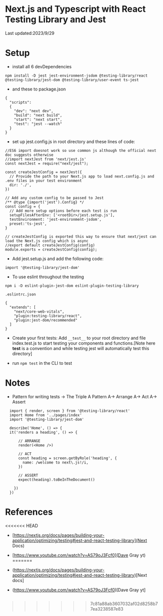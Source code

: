# Next.js and Typescript with React Testing Library and Jest

Last updated:2023/9/29

# Setup

- install all 6 devDependencies

```
npm install -D jest jest-environment-jsdom @testing-library/react @testing-library/jest-dom @testing-library/user-event ts-jest
```

- and these to package.json

```
{
  "scripts":
  {
    "dev": "next dev",
    "build": "next build",
    "start": "next start",
    "test": "jest --watch"
  }
}
```

- set up jest.config.js in root directory and these lines of code:

```
//ES6 import doesnot work so use common js although the official next doc suggests otherwise
//import nextJest from 'next/jest.js'
const nextJest = require("next/jest");

const createJestConfig = nextJest({
  // Provide the path to your Next.js app to load next.config.js and .env files in your test environment
  dir: './',
})

// Add any custom config to be passed to Jest
/** @type {import('jest').Config} */
const config = {
  // Add more setup options before each test is run
  setupFilesAfterEnv: ['<rootDir>/jest.setup.js'],
  testEnvironment: 'jest-environment-jsdom',
  preset:'ts-jest',
}

// createJestConfig is exported this way to ensure that next/jest can load the Next.js config which is async
//export default createJestConfig(config)
module.exports = createJestConfig(config);
```

- Add jest.setup.js and add the following code:

```
import '@testing-library/jest-dom'
```

- To use eslint throughout the testing

```
npm i -D eslint-plugin-jest-dom eslint-plugin-testing-library
```

`.eslintrc.json`

```
{
  "extends": [
    "next/core-web-vitals",
    "plugin:testing-library/react",
    "plugin:jest-dom/recommended"
  ]
}

```

- Create your first tests: Add `__test__` to your root directory and file index.test.js to start testing your components and functions.[Note here __test__ is a convention and while testing jest will automatically test this directory]

- run `npm test` in the CLI to test

# Notes

- Pattern for writing tests -> The Triple A Pattern
  A-> Arrange
  A-> Act
  A-> Assert

```
  import { render, screen } from '@testing-library/react'
  import Home from '../pages/index'
  import '@testing-library/jest-dom'

  describe('Home', () => {
  it('renders a heading', () => {

      // ARRANGE
      render(<Home />)

      // ACT
      const heading = screen.getByRole('heading', {
        name: /welcome to next\.js!/i,
      })

      // ASSERT
      expect(heading).toBeInTheDocument()

    })
  })

```

# References

<<<<<<< HEAD
- [https://nextjs.org/docs/pages/building-your-application/optimizing/testing#jest-and-react-testing-library](Next Docs)

- [https://www.youtube.com/watch?v=AS79oJ3Fcf0](Dave Gray yt)
=======
- (https://nextjs.org/docs/pages/building-your-application/optimizing/testing#jest-and-react-testing-library)[Next docs]
- (https://www.youtube.com/watch?v=AS79oJ3Fcf0)[Dave Gray yt]

```

```
>>>>>>> 7c81a88ab3607032af02d8258b77ea3238587e83
